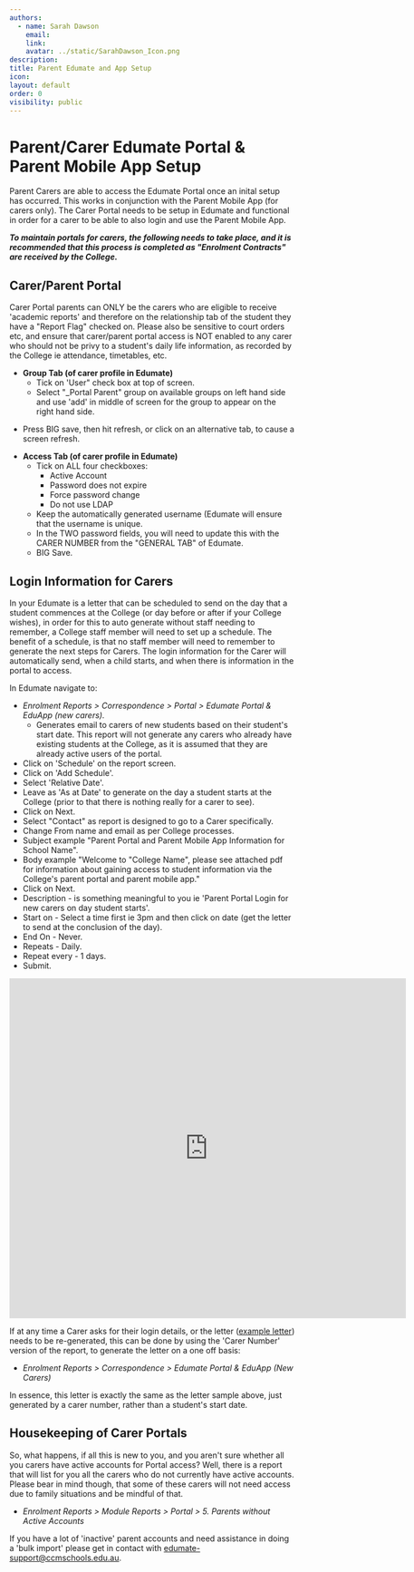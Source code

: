 ```yaml
---
authors:
  - name: Sarah Dawson
    email: 
    link: 
    avatar: ../static/SarahDawson_Icon.png
description: 
title: Parent Edumate and App Setup
icon: 
layout: default
order: 0
visibility: public
---
```

# Parent/Carer Edumate Portal & Parent Mobile App Setup

Parent Carers are able to access the Edumate Portal once an inital setup has occurred.  This works in conjunction with the Parent Mobile App (for carers only).  The Carer Portal needs to be setup in Edumate and functional in order for a carer to be able to also login and use the Parent Mobile App.

***To maintain portals for carers, the following needs to take place, and it is recommended that this process is completed as "Enrolment Contracts" are received by the College.***

## Carer/Parent Portal

Carer Portal parents can ONLY be the carers who are eligible to receive 'academic reports' and therefore on the relationship tab of the student they have a "Report Flag" checked on.  Please also be sensitive to court orders etc, and ensure that carer/parent portal access is NOT enabled to any carer who should not be privy to a student's daily life information, as recorded by the College ie attendance, timetables, etc.
- **Group Tab (of carer profile in Edumate)**
	+ Tick on 'User" check box at top of screen.
	+ Select "_Portal Parent" group on available groups on left hand side and use 'add' in middle of screen for the group to appear on the right hand side.
+ Press BIG save, then hit refresh, or click on an alternative tab, to cause a screen refresh.
- **Access Tab (of carer profile in Edumate)**
	+ Tick on ALL four checkboxes:
		* Active Account
		* Password does not expire
		* Force password change
		* Do not use LDAP
	+ Keep the automatically generated username (Edumate will ensure that the username is unique. 
	+ In the TWO password fields, you will need to update this with the CARER NUMBER from the "GENERAL TAB" of Edumate.
	+ BIG Save.

## Login Information for Carers

In your Edumate is a letter that can be scheduled to send on the day that a student commences at the College (or day before or after if your College wishes), in order for this to auto generate without staff needing to remember, a College staff member will need to set up a schedule.  The benefit of a schedule, is that no staff member will need to remember to generate the next steps for Carers.  The login information for the Carer will automatically send, when a child starts, and when there is information in the portal to access.

In Edumate navigate to:
- *Enrolment Reports > Correspondence > Portal > Edumate Portal & EduApp (new carers).*
	+ Generates email to carers of new students based on their student's start date.  This report will not generate any carers who already have existing students at the College, as it is assumed that they are already active users of the portal.
- Click on 'Schedule' on the report screen. 
- Click on 'Add Schedule'. 
- Select 'Relative Date'. 
- Leave as 'As at Date' to generate on the day a student starts at the College (prior to that there is nothing really for a carer to see).
- Click on Next.
- Select "Contact" as report is designed to go to a Carer specifically.
- Change From name and email as per College processes.
- Subject example "Parent Portal and Parent Mobile App Information for School Name".
- Body example "Welcome to "College Name", please see attached pdf for information about gaining access to student information via the College's parent portal and parent mobile app."
- Click on Next.
- Description - is something meaningful to you ie 'Parent Portal Login for new carers on day student starts'.
- Start on - Select a time first ie 3pm and then click on date (get the letter to send at the conclusion of the day).
- End On - Never.
- Repeats - Daily.
- Repeat every - 1 days.
- Submit.

<iframe width="700" height="600" frameborder="0" src="https://ccmschools.sharepoint.com/:b:/r/sites/CorporateSystems/Shared%20Documents/3747454_8515.pdf?csf=1&web=1&e=6LlTuS&amp;action=embedview&amp;wdAr=1.7777777777777777"></iframe>

If at any time a Carer asks for their login details, or the letter ([example letter](https://ccmschools.sharepoint.com/:b:/r/sites/CorporateSystems/Shared%20Documents/3747454_8515.pdf?csf=1&web=1&e=6LlTuS)) needs to be re-generated, this can be done by using the 'Carer Number' version of the report, to generate the letter on a one off basis:
- *Enrolment Reports > Correspondence > Edumate Portal & EduApp (New Carers)*

In essence, this letter is exactly the same as the letter sample above, just generated by a carer number, rather than a student's start date.

## Housekeeping of Carer Portals

So, what happens, if all this is new to you, and you aren't sure whether all you carers have active accounts for Portal access?  Well, there is a report that will list for you all the carers who do not currently have active accounts.  Please bear in mind though, that some of these carers will not need access due to family situations and be mindful of that.
- *Enrolment Reports > Module Reports > Portal > 5. Parents without Active Accounts*

If you have a lot of 'inactive' parent accounts and need assistance in doing a 'bulk import' please get in contact with edumate-support@ccmschools.edu.au.
